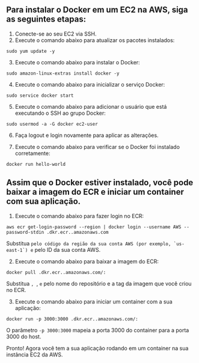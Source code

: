 ## Para instalar o Docker em um EC2 na AWS, siga as seguintes etapas:

1. Conecte-se ao seu EC2 via SSH.
2. Execute o comando abaixo para atualizar os pacotes instalados:

```shell
sudo yum update -y
```

3. Execute o comando abaixo para instalar o Docker:

```shell
sudo amazon-linux-extras install docker -y
```

4. Execute o comando abaixo para inicializar o serviço Docker:

```shell
sudo service docker start
```

5. Execute o comando abaixo para adicionar o usuário que está executando o SSH ao grupo Docker:

```shell
sudo usermod -a -G docker ec2-user
```

6. Faça logout e login novamente para aplicar as alterações.

7. Execute o comando abaixo para verificar se o Docker foi instalado corretamente:

```shell
docker run hello-world
```

## Assim que o Docker estiver instalado, você pode baixar a imagem do ECR e iniciar um container com sua aplicação.

1. Execute o comando abaixo para fazer login no ECR:

```shell
aws ecr get-login-password --region | docker login --username AWS --password-stdin .dkr.ecr..amazonaws.com
```

Substitua `` pelo código da região da sua conta AWS (por exemplo, `us-east-1`) e `` pelo ID da sua conta AWS.

2. Execute o comando abaixo para baixar a imagem do ECR:

```shell
docker pull .dkr.ecr..amazonaws.com/:
```

Substitua ``, ``, `` e `` pelo nome do repositório e a tag da imagem que você criou no ECR.

3. Execute o comando abaixo para iniciar um container com a sua aplicação:

```shell
docker run -p 3000:3000 .dkr.ecr..amazonaws.com/:
```

O parâmetro `-p 3000:3000` mapeia a porta 3000 do container para a porta 3000 do host.

Pronto! Agora você tem a sua aplicação rodando em um container na sua instância EC2 da AWS.